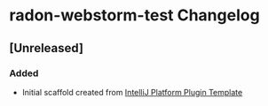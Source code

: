 <!-- Keep a Changelog guide -> https://keepachangelog.com -->

# radon-webstorm-test Changelog

## [Unreleased]
### Added
- Initial scaffold created from [IntelliJ Platform Plugin Template](https://github.com/JetBrains/intellij-platform-plugin-template)
